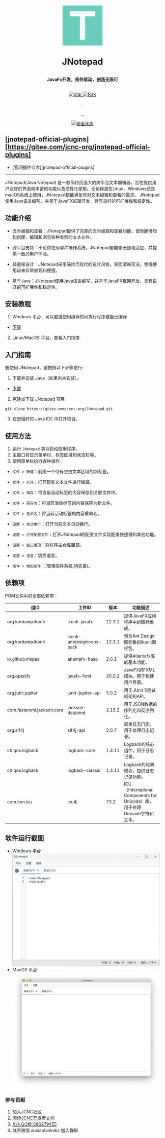<p align="center">
  <img src="src/main/resources/img/icon.svg" alt="JNotepad Icon">
<h1 align="center" style="margin: 30px 0 30px; font-weight: bold;">JNotepad</h1>
<h4 align="center" style="margin: 30px 0 30px; font-weight: bold;">JavaFx开发，插件驱动，创造无限可</h4>

<p align="center">
    <a href='https://gitee.com/jcnc-org/JNotepad/stargazers'><img
            src='https://gitee.com/jcnc-org/JNotepad/badge/star.svg?theme=dark' alt='star'>
    </a>
    <a href='https://gitee.com/jcnc-org/JNotepad/members'><img 
            src='https://gitee.com/jcnc-org/JNotepad/badge/fork.svg?theme=dark' alt='fork'>
    </a>
</p>
<p align="center">
    <a href="https://gitee.com/jcnc-org/JNotepad/blob/master/LICENSE">
        <img src="https://img.shields.io/badge/%20license-GPL--3.0%20-blue" alt="">
    </a>
    <a href="https://gitee.com/jcnc-org/JNotepad/blob/master/LICENSE">
        <img src="https://img.shields.io/badge/version-v1.1.12-blue" alt="">
    </a>
</p>
<p align="center">
    <a href="https://gitee.com/jcnc-org/JNotepad/releases">
        <img src="https://img.shields.io/badge/Windows-Passing-49%2C198%2C84.svg?style=falt&logo=Windows" alt="">
    </a>
    <a href="https://gitee.com/jcnc-org/JNotepad/releases">
        <img src="https://img.shields.io/badge/Ubuntu-Passing-49%2C198%2C84.svg?style=falt&logo=Ubuntu" alt="">
    </a>
    <a href="https://gitee.com/jcnc-org/JNotepad/releases">
        <img src="https://img.shields.io/badge/MacOS-Passing-49%2C198%2C84.svg?style=falt&logo=Apple" alt="">
    </a>
</p>
<p align="center">
    <a href="https://www.murphysec.com/console/report/1700407807803260928/1700436320488914944">
        <img src="https://www.murphysec.com/platform3/v31/badge/1700436320488914944.svg" alt="安全状态">
    </a>
</p>

[jnotepad-official-plugins][https://gitee.com/jcnc-org/jnotepad-official-plugins]
---
- [官网插件仓库][jnotepad-official-plugins]
---
JNotepad(Java Notepad)
是一款简约而强大的跨平台文本编辑器，旨在提供用户友好的界面和丰富的功能以及插件化使用。无论你是在Linux、Windows还是macOS系统上使用，JNotepad都能满足你对文本编辑和查看的需求。
JNotepad使用Java语言编写，并基于JavaFX框架开发，具有良好的可扩展性和稳定性。

## 功能介绍

- 文本编辑和查看：JNotepad提供了完善的文本编辑和查看功能，使你能够轻松创建、编辑和浏览各种类型的文本文件。

- 跨平台支持：不论你使用哪种操作系统，JNotepad都能够无缝地适应，并提供一致的用户体验。

- 轻量级设计：JNotepad采用简约而现代的设计风格，界面清晰简洁，使得使用起来非常直观和便捷。

- 基于Java：JNotepad使用Java语言编写，并基于JavaFX框架开发，具有良好的可扩展性和稳定性。

## 安装教程

1. Windows 平台，可以直接使用编译的可执行程序或自己编译

[gitee-download]: https://gitee.com/jcnc-org/JNotepad/releases

[java-download]: https://www.oracle.com/cn/java/technologies/downloads/

[qq-url]: http://qm.qq.com/cgi-bin/qm/qr?_wv=1027&k=zOfwWb1lcle68cbEdJCjSIp3Itx0nEC0&authKey=bOsZFT9OVYZpZQbS6IYO4onBQoeBorF5nanMEi1G%2FgPbzmUkOweXBo9qB0G34R5K&noverify=0&group_code=386279455

[docs-url]: https://gitee.com/jcnc-org/docs


- [下载][gitee-download]

2. Linux/MacOS 平台，查看入门指南

## 入门指南

要使用 JNotepad，请按照以下步骤进行:

1. 下载并安装 Java（如果尚未安装）。

- [下载][gitee-download]

2. 克隆或下载 JNotepad 项目。

<pre><code>git clone https://gitee.com/jcnc-org/JNotepad.git</code></pre>

3. 在您偏好的 Java IDE 中打开项目。

## 使用方法

1. 运行 `JNotepad` 类以启动应用程序。
2. 主窗口将显示菜单栏、标签区域和状态栏等。
3. 使用菜单栏执行各种操作：

- `文件 > 新建`：创建一个带有空白文本区域的新标签。
- `文件 > 打开`：打开现有文本文件进行编辑。
- `文件 > 保存`：将当前活动标签的内容保存到关联文件中。
- `文件 > 另存为`：将当前活动标签的内容保存为新文件。
- `文件 > 重命名`：将当前活动标签的内容重命名。


- `设置 > 自动换行`：打开当前文本自动换行。
- `设置 > 打开配置文件`：打开JNotepad的配置文件实现配置快捷键和其他功能。
- `设置 > 窗口置顶`：将程序主仓库置顶。
- `设置 > 语言`：切换语言。


- `插件 > 增加插件`：(管理插件系统,待完善)。


## 依赖项

POM文件中的全部依赖项：

| 组ID                        | 工件ID                   | 版本     | 功能描述                                       |
|--------------------------------|------------------------------|--------|------------------------------------------------|
| org.kordamp.ikonli             | ikonli-javafx                | 12.3.1 | 提供JavaFX应用程序中的图标集成。              |
| org.kordamp.ikonli             | ikonli-antdesignicons-pack   | 12.3.1 | 包含Ant Design图标集的Ikonli图标包。          |
| io.github.mkpaz               | atlantafx-base               | 2.0.1  | 提供Atlantafx库的基本功能。                   |
| org.openjfx                    | javafx-fxml                  | 20.0.2 | JavaFX的FXML模块，用于构建用户界面。         |
| org.junit.jupiter             | junit-jupiter-api            | 5.9.2  | 用于JUnit 5测试框架的API。                    |
| com.fasterxml.jackson.core     | jackson-databind             | 2.15.2 | 用于JSON数据的序列化和反序列化。              |
| org.slf4j                      | slf4j-api                    | 2.0.7  | 简单日志门面，用于处理日志记录。              |
| ch.qos.logback                 | logback-core                 | 1.4.11 | Logback的核心组件，用于日志记录。            |
| ch.qos.logback                 | logback-classic              | 1.4.11 | Logback的经典模块，提供日志记录功能。        |
| com.ibm.icu                    | icu4j                        | 73.2   | ICU（International Components for Unicode）库，用于处理Unicode字符和文本。|


## 软件运行截图

- Windows 平台
  ![Windows](screenshot/windows-1.png)
- MacOS 平台   
  ![MacOS](screenshot/Mac0S-1.png)

### 参与贡献

1. 加入JCNC社区
1. [阅读JCNC开发者文档][docs-url]
1. [加入QQ群:386279455][qq-url]
1. 联系微信:xuxiaolankaka 加入群聊